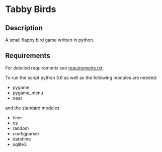 # Tabby Birds

## Description
A small flappy bird game written in python.

## Requirements
For detailed requirements see [requirements.txt](requirements.txt).

To run the script python 3.6 as well as the following modules are needed:

- pygame
- pygame_menu
- neat

and the standard modules

- time
- os
- random
- configparser
- datetime
- sqlite3
